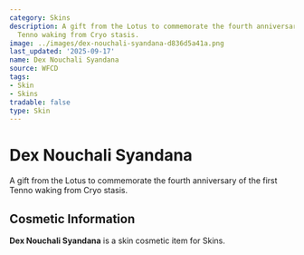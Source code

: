 ```yaml
---
category: Skins
description: A gift from the Lotus to commemorate the fourth anniversary of the first
  Tenno waking from Cryo stasis.
image: ../images/dex-nouchali-syandana-d836d5a41a.png
last_updated: '2025-09-17'
name: Dex Nouchali Syandana
source: WFCD
tags:
- Skin
- Skins
tradable: false
type: Skin
---
```


# Dex Nouchali Syandana

A gift from the Lotus to commemorate the fourth anniversary of the first Tenno waking from Cryo stasis.

## Cosmetic Information

**Dex Nouchali Syandana** is a skin cosmetic item for Skins.

